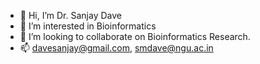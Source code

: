 - 👋 Hi, I’m Dr. Sanjay Dave
- 👀 I’m interested in Bioinformatics
- 💞️ I’m looking to collaborate on Bioinformatics Research.
- 📫 davesanjay@gmail.com, smdave@ngu.ac.in

<!---
sanjdave/sanjdave is a ✨ special ✨ repository because its `README.md` (this file) appears on your GitHub profile.
You can click the Preview link to take a look at your changes.
--->
